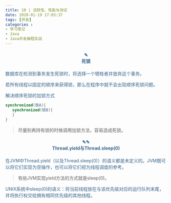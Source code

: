 ```yaml
---
title: 10 | 活跃性、性能与测试
date: 2020-01-19 17:03:37
tags: [并发]
categories :
- 学习笔记
- Java
- Java并发编程实战
---
```


<center> <h4><font color = "#36648B">✎</br>死锁</center>

数据库在检测到事务发生死锁时，将选择一个牺牲者并放弃这个事务。

若所有线程以固定的顺序来获得锁，那么在程序中就不会出现顺序死锁问题。
 
解决顺序死锁的加锁方式
```java
synchronized(锁A){
   synchronized(锁B){
   }
}                    
```

> 尽量别再持有锁的时候调用加锁方法，容易造成死锁。

<center> <h4><font color = "#36648B">✎✎</br>Thread.yield与Thread.sleep(0)</center>

在JVM中Thread.yield（以及Thread.sleep(0)）的语义都是未定义的。JVM既可以将它们实现为空操作，也可以将它们视为线程调度的参考。
> 有些JVM实现yield方法的方式就是sleep(0)。     

UNIX系统中sleep(0)的语义：将当前线程放在与该优先级对应的运行队列末尾，并将执行权交给拥有相同优先级的其他线程。   




                                                                                                                                                                                                                                                                                                                                                                                                                                                                                                                                                                                                                                                                                                                                                                                                                                                                                                                                                                                                                           
